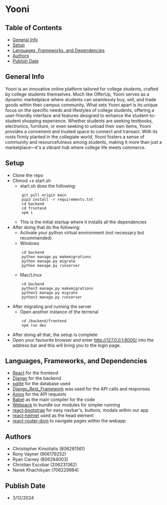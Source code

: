 # Yooni
## Table of Contents
* [General Info](#general-info)
* [Setup](#setup)
* [Languages, Frameworks, and Dependencies](#languages-frameworks-and-dependencies)
* [Authors](#authors)
* [Publish Date](#publish-date)
## General Info
Yooni is an innovative online platform tailored for college students, crafted by college students themselves. Much like OfferUp, Yooni serves as a dynamic marketplace where students can seamlessly buy, sell, and trade goods within their campus community. What sets Yooni apart is its unique focus on the specific needs and lifestyles of college students, offering a user-friendly interface and features designed to enhance the student-to-student shopping experience. Whether students are seeking textbooks, electronics, furniture, or even seeking to unload their own items, Yooni provides a convenient and trusted space to connect and transact. With its roots firmly planted in the collegiate world, Yooni fosters a sense of community and resourcefulness among students, making it more than just a marketplace—it's a vibrant hub where college life meets commerce.
## Setup
* Clone the repo
* Chmod +x start.sh
    * start.sh does the following:
    ```shell   
        git pull origin main
        pip3 install -r requirements.txt
        cd backend
        cd frontend
        npm i
    ```
    * This is the initial startup where it installs all the dependencies
* After doing that do the following:
    * Activate your python virtual environment (not necessary but recommended)
    * Windows
    ```shell
        cd backend
        python manage.py makemigrations
        python manage.py migrate
        python manage.py runserver
    ```
    * Mac/Linux
    ```shell
        cd backend
        python3 manage.py makemigrations
        python3 manage.py migrate
        python3 manage.py runserver
    ```
* After migrating and running the server
    *  Open another instance of the terminal 
    ```shell
        cd /backend/frontend
        npm run dev
    ```
* After doing all that, the setup is complete
* Open your favourite browser and enter http://127.0.0.1:8000/ into the address bar and this will bring you to the login page.
## Languages, Frameworks, and Dependencies
* [React](https://react.dev/) for the frontend 
* [Django](https://www.djangoproject.com/) for the backend 
* [sqlite](https://www.sqlite.org/) for the database used 
* [Django_Rest_Framework](https://www.django-rest-framework.org/) was used for the API calls and responses 
* [Axios](https://www.npmjs.com/package/axios) for the API requests 
* [Babel](https://babeljs.io/) as the main compiler for the code
* [Webpack](https://webpack.js.org/) to bundle our modules for simpler running
* [react-bootstrap](https://react-bootstrap.netlify.app/) for easy navbar's, buttons, modals within our app
* [react-helmet](https://www.npmjs.com/package/react-helmet) used as the head element 
* [react-router-dom](https://www.npmjs.com/package/react-router-dom) to navigate pages within the webapp
## Authors
* Christopher Kimoliatis (806281561)
* Rony Vayner (906179252)
* Ryan Carney (806284003)
* Christian Escobar (206231362)
* Narek Khachikyan (706229984)
## Publish Date
* 3/12/2024
